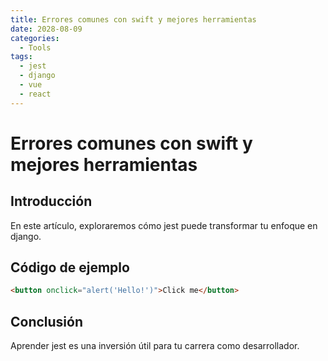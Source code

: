 ```yaml
---
title: Errores comunes con swift y mejores herramientas
date: 2028-08-09
categories:
  - Tools
tags:
  - jest
  - django
  - vue
  - react
---
```


# Errores comunes con swift y mejores herramientas

## Introducción

En este artículo, exploraremos cómo jest puede transformar tu enfoque en django.

## Código de ejemplo

```html
<button onclick="alert('Hello!')">Click me</button>
```

## Conclusión

Aprender jest es una inversión útil para tu carrera como desarrollador.